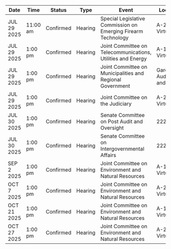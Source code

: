 | Date | Time | Status | Type | Event | Location |
|------|------|--------|------|--------|----------|
| JUL 29 2025 | 11:00 am | Confirmed | Hearing | Special Legislative Commission on Emerging Firearm Technology | A-2  and Virtual |
| JUL 29 2025 | 1:00 pm | Confirmed | Hearing | Joint Committee on Telecommunications, Utilities and Energy | A-1                                                                                                     and Virtual |
| JUL 29 2025 | 1:00 pm | Confirmed | Hearing | Joint Committee on Municipalities and Regional Government | Gardner Auditorium                                               and Virtual |
| JUL 29 2025 | 1:00 pm | Confirmed | Hearing | Joint Committee on the Judiciary | A-2                                                                                                                           and Virtual |
| JUL 30 2025 | 1:00 pm | Confirmed | Hearing | Senate Committee on Post Audit and Oversight | 222 |
| JUL 30 2025 | 1:00 pm | Confirmed | Hearing | Senate Committee on Intergovernmental Affairs | 222 |
| SEP 2 2025 | 1:00 pm | Confirmed | Hearing | Joint Committee on Environment and Natural Resources | A-1                                                                                                     and Virtual |
| OCT 7 2025 | 1:00 pm | Confirmed | Hearing | Joint Committee on Environment and Natural Resources | A-2                                                                                                                           and Virtual |
| OCT 21 2025 | 1:00 pm | Confirmed | Hearing | Joint Committee on Environment and Natural Resources | A-1                                                                                                     and Virtual |
| OCT 27 2025 | 1:00 pm | Confirmed | Hearing | Joint Committee on Environment and Natural Resources | A-2                                                                                                                           and Virtual |
